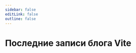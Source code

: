 ```yaml
---
sidebar: false
editLink: false
outline: false
---
```


<script setup>
import BlogIndex from './.vitepress/theme/components/BlogIndex.vue'
</script>

# Последние записи блога Vite

<BlogIndex/>
